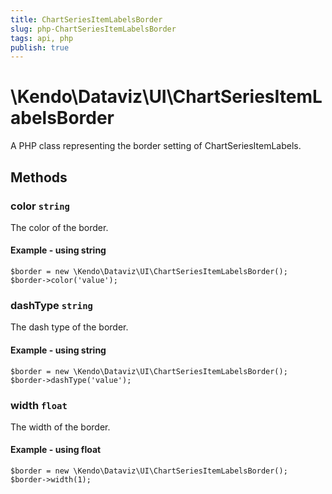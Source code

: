 ```yaml
---
title: ChartSeriesItemLabelsBorder
slug: php-ChartSeriesItemLabelsBorder
tags: api, php
publish: true
---
```


# \Kendo\Dataviz\UI\ChartSeriesItemLabelsBorder

A PHP class representing the border setting of ChartSeriesItemLabels.


## Methods

### color `string`

The color of the border.


#### Example - using string
    $border = new \Kendo\Dataviz\UI\ChartSeriesItemLabelsBorder();
    $border->color('value');

### dashType `string`

The dash type of the border.


#### Example - using string
    $border = new \Kendo\Dataviz\UI\ChartSeriesItemLabelsBorder();
    $border->dashType('value');

### width `float`

The width of the border.


#### Example - using float
    $border = new \Kendo\Dataviz\UI\ChartSeriesItemLabelsBorder();
    $border->width(1);

